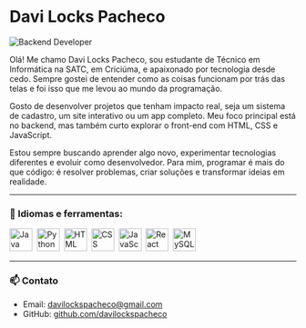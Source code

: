 # Davi Locks Pacheco

![Backend Developer](https://img.shields.io/badge/Backend-Developer-blue?style=flat-square)

Olá! Me chamo Davi Locks Pacheco, sou estudante de Técnico em Informática na SATC, em Criciúma, e apaixonado por tecnologia desde cedo. Sempre gostei de entender como as coisas funcionam por trás das telas e foi isso que me levou ao mundo da programação.

Gosto de desenvolver projetos que tenham impacto real, seja um sistema de cadastro, um site interativo ou um app completo. Meu foco principal está no backend, mas também curto explorar o front-end com HTML, CSS e JavaScript.

Estou sempre buscando aprender algo novo, experimentar tecnologias diferentes e evoluir como desenvolvedor. Para mim, programar é mais do que código: é resolver problemas, criar soluções e transformar ideias em realidade.


---

### 🧰 Idiomas e ferramentas:

<p>
  <img src="https://cdn.jsdelivr.net/gh/devicons/devicon/icons/java/java-original.svg" title="Java" alt="Java" width="40" height="40"/>&nbsp;
  <img src="https://cdn.jsdelivr.net/gh/devicons/devicon/icons/python/python-original.svg" title="Python" alt="Python" width="40" height="40"/>&nbsp;
  <img src="https://cdn.jsdelivr.net/gh/devicons/devicon/icons/html5/html5-original.svg" title="HTML5" alt="HTML" width="40" height="40"/>&nbsp;
  <img src="https://cdn.jsdelivr.net/gh/devicons/devicon/icons/css3/css3-original.svg" title="CSS3" alt="CSS" width="40" height="40"/>&nbsp;
  <img src="https://cdn.jsdelivr.net/gh/devicons/devicon/icons/javascript/javascript-original.svg" title="JavaScript" alt="JavaScript" width="40" height="40"/>&nbsp;
  <img src="https://cdn.jsdelivr.net/gh/devicons/devicon/icons/react/react-original.svg" title="React Native" alt="React" width="40" height="40"/>&nbsp;
  <img src="https://cdn.jsdelivr.net/gh/devicons/devicon/icons/mysql/mysql-original.svg" title="MySQL" alt="MySQL" width="40" height="40"/>&nbsp;
</p>

---

### 📫 Contato

- Email: davilockspacheco@gmail.com  
- GitHub: [github.com/davilockspacheco](https://github.com/davilockspacheco)
